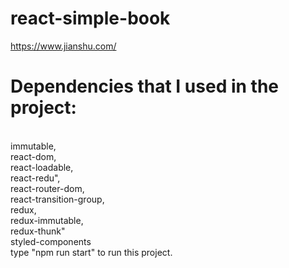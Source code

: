 # react-simple-book
https://www.jianshu.com/<br>
<h1>Dependencies that I used in the project:</h1><br>
immutable,<br>
react-dom,<br>
react-loadable,<br>
react-redu",<br>
react-router-dom,<br>
react-transition-group,<br>
redux,<br>
redux-immutable,<br>
redux-thunk"<br>
styled-components<br>
type "npm run start" to run this project.
